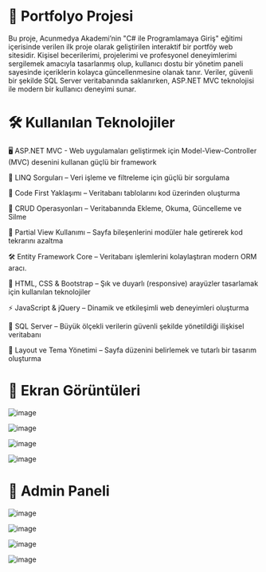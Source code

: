 # 📁 Portfolyo Projesi

Bu proje, Acunmedya Akademi’nin "C# ile Programlamaya Giriş" eğitimi içerisinde verilen ilk proje olarak geliştirilen interaktif bir portföy web sitesidir. Kişisel becerilerimi, projelerimi ve profesyonel deneyimlerimi sergilemek amacıyla tasarlanmış olup, kullanıcı dostu bir yönetim paneli sayesinde içeriklerin kolayca güncellenmesine olanak tanır. Veriler, güvenli bir şekilde SQL Server veritabanında saklanırken, ASP.NET MVC teknolojisi ile modern bir kullanıcı deneyimi sunar.

# 🛠 Kullanılan Teknolojiler

🖥 ASP.NET MVC - Web uygulamaları geliştirmek için Model-View-Controller (MVC) desenini kullanan güçlü bir framework

📝 LINQ Sorguları – Veri işleme ve filtreleme için güçlü bir sorgulama  

🎯 Code First Yaklaşımı – Veritabanı tablolarını kod üzerinden oluşturma

🔁 CRUD Operasyonları – Veritabanında Ekleme, Okuma, Güncelleme ve Silme

📌 Partial View Kullanımı – Sayfa bileşenlerini modüler hale getirerek kod tekrarını azaltma

🛠️ Entity Framework Core – Veritabanı işlemlerini kolaylaştıran modern ORM aracı.

🎨 HTML, CSS & Bootstrap – Şık ve duyarlı (responsive) arayüzler tasarlamak için kullanılan teknolojiler

⚡ JavaScript & jQuery – Dinamik ve etkileşimli web deneyimleri oluşturma

💾 SQL Server – Büyük ölçekli verilerin güvenli şekilde yönetildiği ilişkisel veritabanı

📐 Layout ve Tema Yönetimi – Sayfa düzenini belirlemek ve tutarlı bir tasarım oluşturma

# 📸 Ekran Görüntüleri
![image](https://github.com/user-attachments/assets/e5d4c396-5195-4f09-b4d2-08eb1c490063)

![image](https://github.com/user-attachments/assets/868ca7eb-babe-4930-b6f6-45e21e3e4eb9)

![image](https://github.com/user-attachments/assets/7f978ff9-d301-4606-9c2c-fab51a1ec1ff)

![image](https://github.com/user-attachments/assets/027b22dc-ac89-4eb3-aba9-c5071390da3c)

# 🔑 Admin Paneli

![image](https://github.com/user-attachments/assets/c82761ce-666a-4d70-a0ad-60e6630bde0b)

![image](https://github.com/user-attachments/assets/ac5955a9-29ae-448f-bd17-318fd059c37f)

![image](https://github.com/user-attachments/assets/853c17bd-6ab7-4bd7-91ed-757842c3d4a7)

![image](https://github.com/user-attachments/assets/9c4ed34d-97b5-496a-bd04-8faa253178fa)
